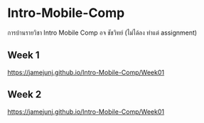 # Intro-Mobile-Comp
การบ้านรายวิชา Intro Mobile Comp อจ ชัชวิทย์
(ไม่ได้ลง ทำแต่ assignment)

## Week 1
https://jamejunj.github.io/Intro-Mobile-Comp/Week01

## Week 2
https://jamejunj.github.io/Intro-Mobile-Comp/Week01
